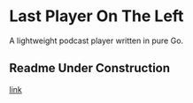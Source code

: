 # Last Player On The Left
A lightweight podcast player written in pure Go.

## Readme Under Construction 

[link](https://en.wikipedia.org/wiki/Ellipse)
